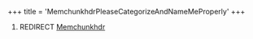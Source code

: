 +++
title = 'MemchunkhdrPleaseCategorizeAndNameMeProperly'
+++

1.  REDIRECT [Memchunkhdr](Memchunkhdr "wikilink")

